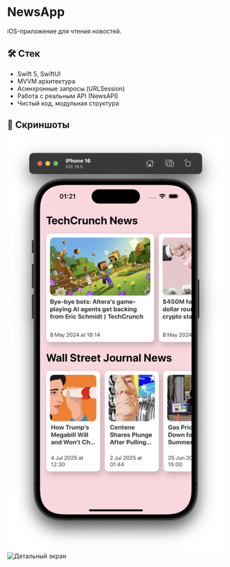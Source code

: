# NewsApp

iOS-приложение для чтения новостей.

## 🛠 Стек
- Swift 5, SwiftUI
- MVVM архитектура
- Асинхронные запросы (URLSession)
- Работа с реальным API (NewsAPI)
- Чистый код, модульная структура

## 📸 Скриншоты
![Главный экран](screenshots/main_screen.jpg)
![Детальный экран](screenshots/detail_screen.jpg)
